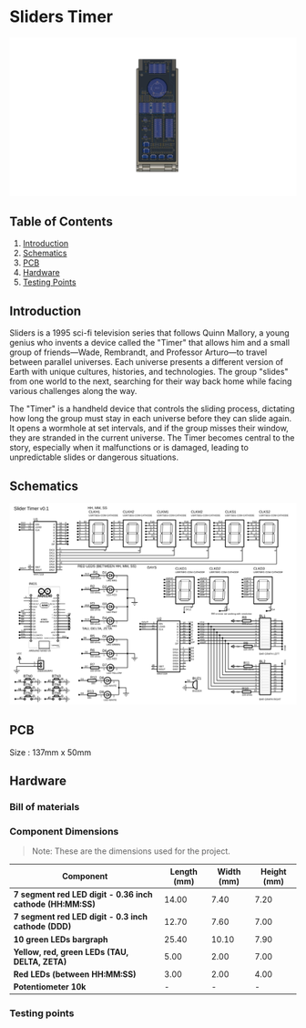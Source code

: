 # Sliders Timer
<img src="./04%20-%20schematics/v2%20-%20Timer%20-%20Assembly.png">

## Table of Contents
1. [Introduction](#introduction)
2. [Schematics](#schematics)
3. [PCB](#pcb)
4. [Hardware](#hardware)
5. [Testing Points](#testing-points)

## Introduction
Sliders is a 1995 sci-fi television series that follows Quinn Mallory, a young genius who invents a device called the "Timer" that allows him and a small group of friends—Wade, Rembrandt, and Professor Arturo—to travel between parallel universes. Each universe presents a different version of Earth with unique cultures, histories, and technologies. The group "slides" from one world to the next, searching for their way back home while facing various challenges along the way.

The "Timer" is a handheld device that controls the sliding process, dictating how long the group must stay in each universe before they can slide again. It opens a wormhole at set intervals, and if the group misses their window, they are stranded in the current universe. The Timer becomes central to the story, especially when it malfunctions or is damaged, leading to unpredictable slides or dangerous situations.

## Schematics
![SVG Image](./04%20-%20schematics/00_proteus_timer_schematics.SVG)
## PCB
Size : 137mm x 50mm
## Hardware
### Bill of materials

### Component Dimensions
> Note: These are the dimensions used for the project.

| Component                                             | Length (mm) | Width (mm) | Height (mm) |
|-------------------------------------------------------|-------------|------------|-------------|
| **7 segment red LED digit - 0.36 inch cathode (HH:MM:SS)** | 14.00       | 7.40       | 7.20        |
| **7 segment red LED digit - 0.3 inch cathode (DDD)**       | 12.70       | 7.60       | 7.00        |
| **10 green LEDs bargraph**                                 | 25.40       | 10.10      | 7.90        |
| **Yellow, red, green LEDs (TAU, DELTA, ZETA)**             | 5.00        | 2.00       | 7.00        |
| **Red LEDs (between HH:MM:SS)**                            | 3.00        | 2.00       | 4.00        |
| **Potentiometer 10k**                                      | -           | -          | -           |

### Testing points
